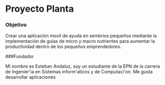 Proyecto Planta 
======
### Objetivo

Crear una aplicación movil de ayuda en sembrios pequeños mediante la implementación de guías de micro y macro nutrientes para aumentar la productividad dentro de los pequeños emprendedores.

###Fundador

Mi nombre es Esteban Andaluz, soy un estudiante de la EPN de la carrera de Ingenier'ia en Sistemas inform'aticos y de Computaci'on. Me gusta desarrollar aplicaciones 
